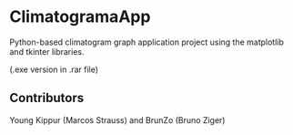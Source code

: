 # ClimatogramaApp
Python-based climatogram graph application project using the matplotlib and tkinter libraries.

(.exe version in .rar file)

## Contributors

Young Kippur (Marcos Strauss) and BrunZo (Bruno Ziger)
